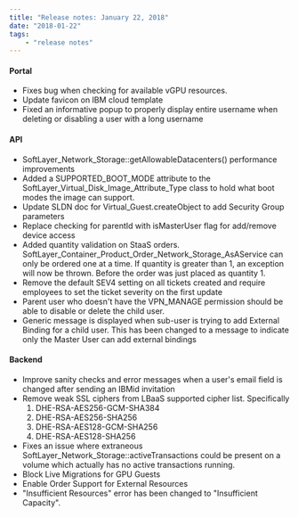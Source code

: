 ```yaml
---
title: "Release notes: January 22, 2018"
date: "2018-01-22"
tags:
    - "release notes"
---
```


#### Portal
+ Fixes bug when checking for available vGPU resources.
+ Update favicon on IBM cloud template
+ Fixed an informative popup to properly display entire username when deleting or disabling a user with a long username

#### API
+ SoftLayer_Network_Storage::getAllowableDatacenters() performance improvements
+ Added a SUPPORTED_BOOT_MODE attribute to the SoftLayer_Virtual_Disk_Image_Attribute_Type class to hold what boot modes the image can support. 
+ Update SLDN doc for Virtual_Guest.createObject to add Security Group parameters
+ Replace checking for parentId with isMasterUser flag for add/remove device access
+ Added quantity validation on StaaS orders. SoftLayer_Container_Product_Order_Network_Storage_AsAService can only be ordered one at a time. If quantity is greater than 1, an exception will now be thrown. Before the order was just placed as quantity 1.
+ Remove the default SEV4 setting on all tickets created  and require employees to set the ticket severity on the first update
+ Parent user who doesn't have the VPN_MANAGE permission should be able to disable or delete the child user.
+ Generic message is displayed when sub-user is trying to add External Binding for a child user. This has been changed to a message to indicate only the Master User can add external bindings

#### Backend
+ Improve sanity checks and error messages when a user's email field is changed after sending an IBMid invitation
+ Remove weak SSL ciphers from LBaaS supported cipher list. Specifically
    1. DHE-RSA-AES256-GCM-SHA384
    2. DHE-RSA-AES256-SHA256
    3. DHE-RSA-AES128-GCM-SHA256
    4. DHE-RSA-AES128-SHA256
+ Fixes an issue where extraneous SoftLayer_Network_Storage::activeTransactions could be present on a volume which actually has no active transactions running.
+ Block Live Migrations for GPU Guests
+ Enable Order Support for External Resources
+ "Insufficient Resources" error has been changed to "Insufficient Capacity". 